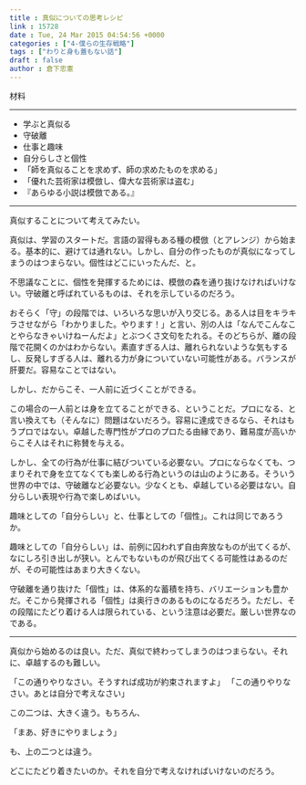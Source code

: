 ```yaml
---
title : 真似についての思考レシピ
link : 15728
date : Tue, 24 Mar 2015 04:54:56 +0000
categories : ["4-僕らの生存戦略"]
tags : ["わりと身も蓋もない話"]
draft : false
author : 倉下忠憲
---
```


材料

<hr />

<ul>
<li>学ぶと真似る</li>
<li>守破離</li>
<li>仕事と趣味</li>
<li>自分らしさと個性</li>
<li>「師を真似ることを求めず、師の求めたものを求める」</li>
<li>「優れた芸術家は模倣し、偉大な芸術家は盗む」</li>
<li>『あらゆる小説は模倣である。』</li>
</ul>

<hr />

真似することについて考えてみたい。

真似は、学習のスタートだ。言語の習得もある種の模倣（とアレンジ）から始まる。基本的に、避けては通れない。しかし、自分の作ったものが真似になってしまうのはつまらない。個性はどこにいったんだ、と。

不思議なことに、個性を発揮するためには、模倣の森を通り抜けなければいけない。守破離と呼ばれているものは、それを示しているのだろう。

おそらく「守」の段階では、いろいろな思いが入り交じる。ある人は目をキラキラさせながら「わかりました。やります！」と言い、別の人は「なんでこんなことやらなきゃいけねーんだよ」とぶつくさ文句をたれる。そのどちらが、離の段階で花開くのかはわからない。素直すぎる人は、離れられないような気もするし、反発しすぎる人は、離れる力が身についていない可能性がある。バランスが肝要だ。容易なことではない。

しかし、だからこそ、一人前に近づくことができる。

この場合の一人前とは身を立てることができる、ということだ。プロになる、と言い換えても（そんなに）問題はないだろう。容易に達成できるなら、それはもうプロではない。卓越した専門性がプロのプロたる由縁であり、難易度が高いからこそ人はそれに称賛を与える。

しかし、全ての行為が仕事に結びついている必要ない。プロにならなくても、つまりそれで身を立てなくても楽しめる行為というのは山のようにある。そういう世界の中では、守破離など必要ない。少なくとも、卓越している必要はない。自分らしい表現や行為で楽しめばいい。

趣味としての「自分らしい」と、仕事としての「個性」。これは同じであろうか。

趣味としての「自分らしい」は、前例に囚われず自由奔放なものが出てくるが、なにしろ引き出しが狭い。とんでもないものが飛び出てくる可能性はあるのだが、その可能性はあまり大きくない。

守破離を通り抜けた「個性」は、体系的な蓄積を持ち、バリエーションも豊かだ。そこから発揮される「個性」は奥行きのあるものになるだろう。ただし、その段階にたどり着ける人は限られている、という注意は必要だ。厳しい世界なのである。

<hr />

真似から始めるのは良い。ただ、真似で終わってしまうのはつまらない。それに、卓越するのも難しい。

「この通りやりなさい。そうすれば成功が約束されますよ」
「この通りやりなさい。あとは自分で考えなさい」

この二つは、大きく違う。もちろん、

「まあ、好きにやりましょう」

も、上の二つとは違う。

どこにたどり着きたいのか。それを自分で考えなければいけないのだろう。